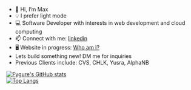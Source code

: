 - 👋 Hi, I’m Max
- 💡 I prefer light mode
- 💻 Software Developer with interests in web development and cloud computing
- 📫 Connect with me: [linkedin](https://www.linkedin.com/in/maximillianchalitsios/)
- 🖥️ Website in progress: [Who am I?](https://www.maxchalitsios.com/)
- Lets build something new! DM me for inquiries
- Previous Clients include: CVS, CHLK, Yusra, AlphaNB

[![Fygure's GitHub stats](https://github-readme-stats.vercel.app/api?username=fygure&show_icons=true&theme=slateorange)](https://github.com/anuraghazra/github-readme-stats)<br>
[![Top Langs](https://github-readme-stats.vercel.app/api/top-langs/?username=fygure&show_icons=true&theme=slateorange&layout=compact)](https://github.com/anuraghazra/github-readme-stats)
###
